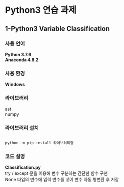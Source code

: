 # Python3 연습 과제
## 1-Python3 Variable Classification

### 사용 언어
**Python 3.7.6**  
**Anaconda 4.8.2**

### 사용 환경
**Windows**  

### 라이브러리
ast  
numpy

### 라이브러리 설치
```python

python -m pip install 라이브러리명

```

### 코드 설명
**Classification.py**  
try / except 문을 이용해 변수 구분하는 간단한 함수 구현  
None 타입의 변수에 입력 변수를 넣어 변수 자동 형변환 후 저장
